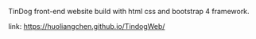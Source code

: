 TinDog front-end website build with html css and bootstrap 4 framework.

link: 
https://huoliangchen.github.io/TindogWeb/
